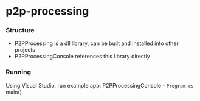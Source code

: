 # p2p-processing

### Structure
 - P2PProcessing is a dll library, can be built and installed into other projects
 - P2PProcessingConsole references this library directly

### Running
 Using Visual Studio, run example app: P2PProcessingConsole - `Program.cs` main()